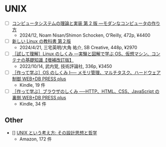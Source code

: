 # UNIX

- [ ] [コンピュータシステムの理論と実装 第 2 版 ―モダンなコンピュータの作り方](https://www.oreilly.co.jp/books/9784814400874/)
  - 2024/12, Noam Nisan/Shimon Schocken, O’Reilly, 472p, ¥4400
- [ ] [新しい Linux の教科書 第２版](https://www.amazon.co.jp/dp/B0CW1MW6HB)
  - 2024/4/21, 三宅英明/大角 祐介, SB Creative, 448p, ¥2970
- [ ] [［試して理解］Linux のしくみ ―実験と図解で学ぶ OS、仮想マシン、コンテナの基礎知識【増補改訂版】](https://www.amazon.co.jp/dp/B0BG8J5QJ1)
  - 2022/10/14, 武内覚, 技術評論社, 336p, ¥3450
- [ ] [［作って学ぶ］OS のしくみ Ⅰ── メモリ管理、マルチタスク、ハードウェア制御 WEB+DB PRESS plus](https://www.amazon.co.jp/dp/B0F46Z43CJ)
  - Kindle, 19 件
- [ ] [［作って学ぶ］ブラウザのしくみ ──HTTP、HTML、CSS、JavaScript の裏側 WEB+DB PRESS plus](https://www.amazon.co.jp/dp/B0DKDHR8BL)
  - Kindle, 34 件

## Other

- [] [UNIX という考え方: その設計思想と哲学](https://www.amazon.co.jp/dp/4274064069)
  - Amazon, 172 件
